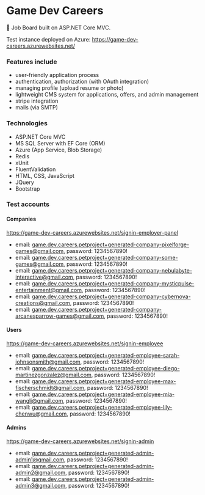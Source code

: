 # Game Dev Careers
🚀 Job Board built on ASP.NET Core MVC.

Test instance deployed on Azure: https://game-dev-careers.azurewebsites.net/

### Features include
- user-friendly application process
- authentication, authorization (with OAuth integration)
- managing profile (upload resume or photo)
- lightweight CMS system for applications, offers, and admin management
- stripe integration
- mails (via SMTP)

### Technologies
- ASP.NET Core MVC
- MS SQL Server with EF Core (ORM)
- Azure (App Service, Blob Storage)
- Redis
- xUnit
- FluentValidation
- HTML, CSS, JavaScript
- JQuery
- Bootstrap

### Test accounts
#### Companies
https://game-dev-careers.azurewebsites.net/signin-employer-panel
- email: game.dev.careers.petproject+generated-company-pixelforge-games@gmail.com, password: 1234567890!
- email: game.dev.careers.petproject+generated-company-some-games@gmail.com, password: 1234567890!
- email: game.dev.careers.petproject+generated-company-nebulabyte-interactive@gmail.com, password: 1234567890!
- email: game.dev.careers.petproject+generated-company-mysticpulse-entertainment@gmail.com, password: 1234567890!
- email: game.dev.careers.petproject+generated-company-cybernova-creations@gmail.com, password: 1234567890!
- email: game.dev.careers.petproject+generated-company-arcanesparrow-games@gmail.com, password: 1234567890!

#### Users
https://game-dev-careers.azurewebsites.net/signin-employee
- email: game.dev.careers.petproject+generated-employee-sarah-johnsonsmith@gmail.com, password: 1234567890!
- email: game.dev.careers.petproject+generated-employee-diego-martinezgonzalez@gmail.com, password: 1234567890!
- email: game.dev.careers.petproject+generated-employee-max-fischerschmidt@gmail.com, password: 1234567890!
- email: game.dev.careers.petproject+generated-employee-mia-wangli@gmail.com, password: 1234567890!
- email: game.dev.careers.petproject+generated-employee-lily-chenwu@gmail.com, password: 1234567890!

#### Admins
https://game-dev-careers.azurewebsites.net/signin-admin
- email: game.dev.careers.petproject+generated-admin-admin1@gmail.com, password: 1234567890!
- email: game.dev.careers.petproject+generated-admin-admin2@gmail.com, password: 1234567890!
- email: game.dev.careers.petproject+generated-admin-admin3@gmail.com, password: 1234567890!
